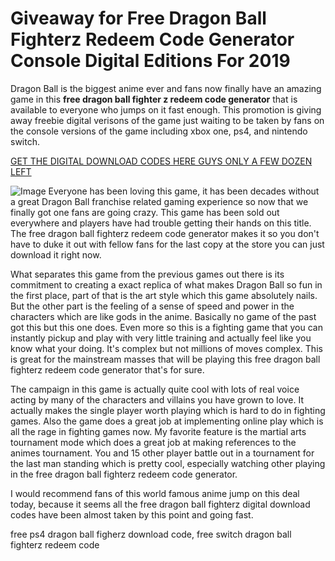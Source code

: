 # Giveaway for Free Dragon Ball Fighterz Redeem Code Generator Console Digital Editions For 2019

Dragon Ball is the biggest anime ever and fans now finally have an amazing game in this **free dragon ball fighter z redeem code generator** that is available to everyone who jumps on it fast enough. This promotion is giving away freebie digital verisons of the game just waiting to be taken by fans on the console versions of the game including xbox one, ps4, and nintendo switch.

[GET THE DIGITAL DOWNLOAD CODES HERE GUYS ONLY A FEW DOZEN LEFT](https://github.com/techymech/digitalcodes/edit/master/index.md)

![Image](https://i5.walmartimages.ca/images/Large/906/733/6000197906733.jpg)
Everyone has been loving this game, it has been decades without a great Dragon Ball franchise related gaming experience so now that we finally got one fans are going crazy. This game has been sold out everywhere and players have had trouble getting their hands on this title. The free dragon ball fighterz redeem code generator makes it so you don't have to duke it out with fellow fans for the last copy at the store you can just download it right now.

What separates this game from the previous games out there is its commitment to creating a exact replica of what makes Dragon Ball so fun in the first place, part of that is the art style which this game absolutely nails. But the other part is the feeling of a sense of speed and power in the characters which are like gods in the anime. Basically no game of the past got this but this one does. Even more so this is a fighting game that you can instantly pickup and play with very little training and actually feel like you know what your doing. It's complex but not millions of moves complex. This is great for the mainstream masses that will be playing this free dragon ball fighterz redeem code generator that's for sure.

The campaign in this game is actually quite cool with lots of real voice acting by many of the characters and villains you have grown to love. It actually makes the single player worth playing which is hard to do in fighting games. Also the game does a great job at implementing online play which is all the rage in fighting games now. My favorite feature is the martial arts tournament mode which does a great job at making references to the animes tournament. You and 15 other player battle out in a tournament for the last man standing which is pretty cool, especially watching other playing in the free dragon ball fighterz redeem code generator. 

I would recommend fans of this world famous anime jump on this deal today, because it seems all the free dragon ball fighterz digital download codes have been almost taken by this point and going fast.

free ps4 dragon ball figherz download code, free switch dragon ball fighterz redeem code 




